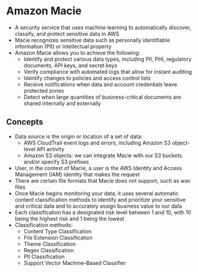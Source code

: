 # Amazon Macie

- A security service that uses machine learning to automatically discover, classify, and protect sensitive data in AWS
- Macie recognizes sensitive data such as personally identifiable information (PII) or intellectual property
- Amazon Macie allows you to achieve the following:
    - Identify and protect various data types, including PII, PHI, regulatory documents, API keys, and secret keys
    - Verify compliance with automated logs that allow for instant auditing
    - Identify changes to policies and access control lists
    - Receive notifications when data and account credentials leave protected zones
    - Detect when large quantities of business-critical documents are shared internally and externally

## Concepts

- Data source is the origin or location of a set of data:
    - AWS CloudTrail event logs and errors, including Amazon S3 object-level API activity
    - Amazon S3 objects: we can integrate Macie with our S3 buckets and/or specify S3 prefixes
- User, in the context of Macie, a user is the AWS Identity and Access Management (IAM) identity that makes the request
- There are certain file formats that Macie does not support, such as wav files
- Once Macie begins monitoring your data, it uses several automatic content classification methods to identify and prioritize your sensitive and critical data and to accurately assign business value to our data
- Each classification has a designated risk level between 1 and 10, with 10 being the highest risk and 1 being the lowest
- Classification methods:
    - Content Type Classification
    - File Extension Classification
    - Theme Classification
    - Regex Classification
    - PII Classification
    - Support Vector Machine–Based Classifier